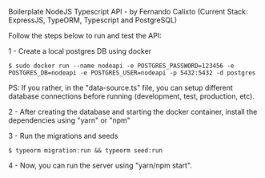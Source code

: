 Boilerplate NodeJS Typescript API - by Fernando Calixto
(Current Stack: ExpressJS, TypeORM, Typescript and PostgreSQL)

Follow the steps below to run and test the API:

1 - Create a local postgres DB using docker

```
$ sudo docker run --name nodeapi -e POSTGRES_PASSWORD=123456 -e POSTGRES_DB=nodeapi -e POSTGRES_USER=nodeapi -p 5432:5432 -d postgres
```

PS: If you rather, in the "data-source.ts" file, you can setup different database connections before running (development, test, production, etc).

2 - After creating the database and starting the docker container, install the dependencies using "yarn" or "npm"

3 - Run the migrations and seeds

```
$ typeorm migration:run && typeorm seed:run
```

4 - Now, you can run the server using "yarn/npm start".